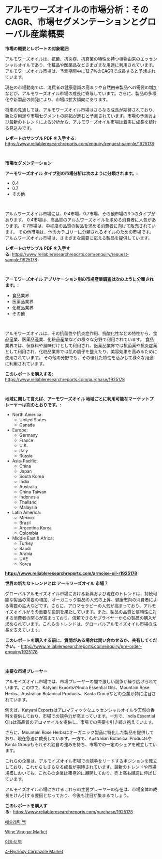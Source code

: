 <p><h1>アルモワーズオイルの市場分析：そのCAGR、市場セグメンテーションとグローバル産業概要</h1></p><p><strong>市場の概要とレポートの対象範囲</strong></p>
<p><p>アルモワーズオイルは、抗菌、抗炎症、抗真菌の特性を持つ植物由来のエッセンシャルオイルであり、化粧品や医薬品などさまざまな用途に利用されています。アルモワーズオイル市場は、予測期間中に12.7%のCAGRで成長すると予想されています。</p><p>現在の市場動向では、消費者の健康意識の高まりや自然由来製品への需要の増加などが、アルモワーズオイル市場の成長に寄与しています。さらに、製品の多様化や新製品の開発により、市場は拡大傾向にあります。</p><p>将来の見通しでは、アルモワーズオイル市場はさらなる成長が期待されており、新たな用途や市場セグメントの開拓が進むと予測されています。市場の予測および最新のトレンドによる分析から、アルモワーズオイル市場は着実に成長を続ける見込みです。</p></p>
<p><strong>レポートのサンプル PDF を入手する:</strong> <a href="https://www.reliableresearchreports.com/enquiry/request-sample/1925178">https://www.reliableresearchreports.com/enquiry/request-sample/1925178</a></p>
<p>&nbsp;</p>
<p><strong>市場セグメンテーション</strong></p>
<p><strong>アーモワーズオイル タイプ別の市場分析は次のように分類されます。:</strong></p>
<p><ul><li>0.4</li><li>0.7</li><li>その他</li></ul></p>
<p>&nbsp;</p>
<p><p>アルムワーズオイル市場には、0.4市場、0.7市場、その他市場の3つのタイプがあります。 0.4市場は、高品質のアルムワーズオイルを求める消費者に人気があります。 0.7市場は、中程度の品質の製品を求める消費者に向けて販売されています。 その他市場は、他のカテゴリーに分類されるオイルのための市場です。アルムワーズオイル市場は、さまざまな需要に応える製品を提供しています。</p></p>
<p><strong>レポートのサンプル PDF を入手する:</strong>&nbsp;<a href="https://www.reliableresearchreports.com/enquiry/request-sample/1925178">https://www.reliableresearchreports.com/enquiry/request-sample/1925178</a></p>
<p>&nbsp;</p>
<p><strong> アーモワーズオイル アプリケーション別の市場産業調査は次のように分類されます。:</strong></p>
<p><ul><li>食品業界</li><li>医薬品業界</li><li>化粧品業界</li><li>その他</li></ul></p>
<p>&nbsp;</p>
<p><p>アルモワーズオイルは、その抗菌性や抗炎症作用、抗酸化性などの特性から、食品産業、医薬品産業、化粧品産業などの様々な分野で利用されています。 食品業界では、保存料や風味付けとして利用され、医薬品業界では抗菌薬や抗炎症薬として利用され、化粧品業界では肌の調子を整えたり、美容効果を高めるために使用されています。 その他の分野でも、その優れた特性を活かして様々な用途に利用されています。</p></p>
<p><strong>このレポートを購入する:</strong>&nbsp; <a href="https://www.reliableresearchreports.com/purchase/1925178">https://www.reliableresearchreports.com/purchase/1925178</a></p>
<p>&nbsp;</p>
<p><strong>地域に関して言えば、アーモワーズオイル 地域ごとに利用可能なマーケットプレーヤーは次のとおりです。:</strong></p>
<p><ul>
    <li>
        North America:
        <ul>
            <li>United States</li>
            <li>Canada</li>
        </ul>
    </li>
    <li>
        Europe:
        <ul>
            <li>Germany</li>
            <li>France</li>
            <li>U.K.</li>
            <li>Italy</li>
            <li>Russia</li>
        </ul>
    </li>
    <li>
        Asia-Pacific:
        <ul>
            <li>China</li>
            <li>Japan</li>
            <li>South Korea</li>
            <li>India</li>
            <li>Australia</li>
            <li>China Taiwan</li>
            <li>Indonesia</li>
            <li>Thailand</li>
            <li>Malaysia</li>
        </ul>
    </li>
    <li>
        Latin America:
        <ul>
            <li>Mexico</li>
            <li>Brazil</li>
            <li>Argentina Korea</li>
            <li>Colombia</li>
        </ul>
    </li>
    <li>
        Middle East & Africa:
        <ul>
            <li>Turkey</li>
            <li>Saudi</li>
            <li>Arabia</li>
            <li>UAE</li>
            <li>Korea</li>
        </ul>
    </li>
    </ul></p>
<p><strong><a href="https://www.reliableresearchreports.com/armoise-oil-r1925178">https://www.reliableresearchreports.com/armoise-oil-r1925178</a></strong>&nbsp;</p>
<p><strong>世界の新たなトレンドとは アーモワーズオイル 市場？</strong></p>
<p><p>グローバルアルモイズオイル市場における新興および現在のトレンドは、持続可能な製品の需要の増加、オーガニック製品の人気の上昇、健康志向の消費者による需要の拡大などです。さらに、アロマセラピーの人気が高まっており、アルモイズオイルがその重要な役割を果たしています。また、製品の品質と信頼性に対する消費者の関心が高まっており、信頼できるサプライヤーからの製品の購入が求められています。これらのトレンドは、グローバルアルモイズオイル市場の成長を支えています。</p></p>
<p><strong>このレポートを購入する前に、質問がある場合は問い合わせるか、共有してください。</strong>- <a href="https://www.reliableresearchreports.com/enquiry/pre-order-enquiry/1925178">https://www.reliableresearchreports.com/enquiry/pre-order-enquiry/1925178</a></p>
<p>&nbsp;</p>
<p><strong>主要な市場プレーヤー</strong></p>
<p><p>アルモイズオイル市場では、市場プレーヤーの間で激しい競争が繰り広げられています。この中で、Katyani ExportsやIndia Essential Oils、Mountain Rose Herbs、Australian Botanical Products、Kanta Groupなどの企業が特に注目されています。</p><p>例えば、Katyani Exportsはアロマティックなエッセンシャルオイルや天然の香料を提供しており、市場での競争力が高まっています。一方で、India Essential Oilsは高品質のアロマオイルを提供し、市場での需要を引き続き抱えています。</p><p>さらに、Mountain Rose Herbsはオーガニック製品に特化した製品を提供しており、現在急速に成長しています。一方で、Australian Botanical ProductsやKanta Groupもそれぞれ独自の強みを持ち、市場での一定のシェアを確立しています。</p><p>これらの企業は、アルモイズオイル市場での競争をリードするポジションを確立しており、これからもさらなる成長が期待されています。最新のトレンドや市場規模においても、これらの企業は積極的に展開しており、売上高も順調に伸ばしています。</p><p>アルモイズオイル市場におけるこれらの主要プレーヤーの存在は、市場全体の成長をけん引する要因となっており、今後も注目が集まるでしょう。</p></p>
<p><strong>このレポートを購入する:</strong>&nbsp;&nbsp;<a href="https://www.reliableresearchreports.com/purchase/1925178">https://www.reliableresearchreports.com/purchase/1925178</a></p>
<p><p><a href="https://github.com/vseigx30c9a1j/Market-Research-Report-List-1/blob/main/465997817276.md">애슬레틱 백</a></p><p><a href="https://github.com/CliffMedina6/Market-Research-Report-List-4/blob/main/wine-vinegar-market.md">Wine Vinegar Market</a></p><p><a href="https://github.com/WilburKihn5676/Market-Research-Report-List-1/blob/main/751236217277.md">이동식 벽</a></p><p><a href="https://issuu.com/reportprime-2/docs/4-hydroxy-carbazole-market-size-2030.pptx">4-Hydroxy Carbazole Market</a></p></p>